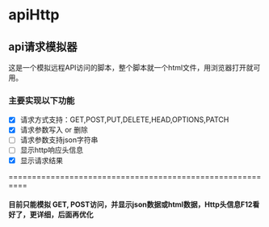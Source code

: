 # apiHttp
## api请求模拟器
这是一个模拟远程API访问的脚本，整个脚本就一个html文件，用浏览器打开就可用。
### 主要实现以下功能
- [x] 请求方式支持：GET,POST,PUT,DELETE,HEAD,OPTIONS,PATCH
- [x] 请求参数写入 or 删除
- [ ] 请求参数支持json字符串
- [ ] 显示http响应头信息
- [x] 显示请求结果

==========================================================
#### 目前只能模拟 GET, POST访问，并显示json数据或html数据，Http头信息F12看好了，更详细，后面再优化


